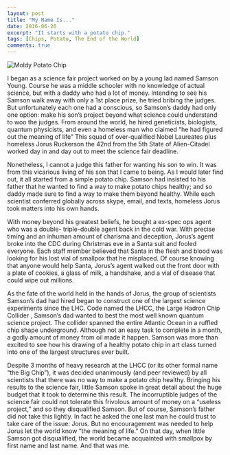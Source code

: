```yaml
---
layout: post
title: "My Name Is..."
date: 2016-06-26
excerpt: "It starts with a potato chip."
tags: [Chips, Potato, The End of the World]
comments: true
---
```

![Moldy Potato Chip]({{site.baseurl}}/_images/MoldyChip.jpg)

I began as a science fair project worked on by a young lad named Samson Young. Course he was a middle schooler with no knowledge of actual science, but with a daddy who had a lot of money. Intending to see his Samson walk away with only a 1st place prize, he tried bribing the judges. But unfortunately each one had a conscious, so Samson’s daddy had only one option: make his son’s project beyond what science could understand to woo the judges. From around the world, he hired geneticists, biologists,  quantum physicists,  and even a homeless man who claimed “he had figured out the meaning of life” This squad of over-qualified Nobel Laureates plus homeless Jorus Ruckerson the 42nd from the 5th State of Alien-Citadel worked day in and day out to meet the science fair deadline. 

Nonetheless, I cannot a judge this father for wanting his son to win. It was from this vicarious living of his son that I came to being. As I would later find out, it all started from a simple potato chip. Samson had insisted to his father that he wanted to find a way to make potato chips healthy; and so daddy made sure to find a way to make them beyond healthy. While each scientist conferred globally across skype, email, and texts, homeless Jorus took matters into his own hands. 

With money beyond his greatest beliefs, he bought a ex-spec ops agent who was a double- triple-double agent back in the cold war. With precise timing and an inhuman amount of charisma and deception, Jorus’s agent broke into the CDC during Christmas eve in a Santa suit and fooled everyone. Each staff member believed that Santa in the flesh and blood was looking for his lost vial of smallpox that he misplaced. Of course knowing that anyone would help Santa, Jorus’s agent walked out the front door with a plate of cookies, a glass of milk, a handshake, and a vial of disease that could wipe out millions. 

As the fate of the world held in the hands of Jorus, the group of scientists Samson’s dad had hired began to construct one of the largest science experiments since the LHC. Code named the LHCC, the Large Hadron Chip Collider , Samson’s dad wanted to best the most well known quantum science project. The collider spanned the entire Atlantic Ocean in a ruffled chip shape underground. Although not an easy task to complete in a month, a godly amount of money from oil made it happen. Samson was more than excited to see how his drawing of a healthy potato chip in art class turned into one of the largest structures ever built. 

Despite 3 months of heavy research at the LHCC (or its other formal name “the Big Chip”), it was decided unanimously (and peer reviewed) by all scientists that there was no way to make a potato chip healthy. Bringing his results to the science fair, little Samson spoke in great detail about the huge budget that it took to determine this result. The incorruptible judges of the science fair could not tolerate this frivolous amount of money on a “useless project,” and so they disqualified Samson. But of course, Samson’s father did not take this lightly. In fact he asked the one last man he could trust to take care of the issue: Jorus. But no encouragement was needed to help Jorus let the world know “the meaning of life.” On that day, when little Samson got disqualified, the world became acquainted with smallpox by first name and last name. And that was me. 